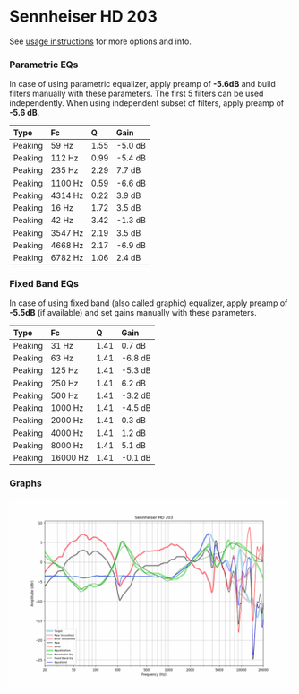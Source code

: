 # Sennheiser HD 203
See [usage instructions](https://github.com/jaakkopasanen/AutoEq#usage) for more options and info.

### Parametric EQs
In case of using parametric equalizer, apply preamp of **-5.6dB** and build filters manually
with these parameters. The first 5 filters can be used independently.
When using independent subset of filters, apply preamp of **-5.6 dB**.

| Type    | Fc      |    Q | Gain    |
|:--------|:--------|:-----|:--------|
| Peaking | 59 Hz   | 1.55 | -5.0 dB |
| Peaking | 112 Hz  | 0.99 | -5.4 dB |
| Peaking | 235 Hz  | 2.29 | 7.7 dB  |
| Peaking | 1100 Hz | 0.59 | -6.6 dB |
| Peaking | 4314 Hz | 0.22 | 3.9 dB  |
| Peaking | 16 Hz   | 1.72 | 3.5 dB  |
| Peaking | 42 Hz   | 3.42 | -1.3 dB |
| Peaking | 3547 Hz | 2.19 | 3.5 dB  |
| Peaking | 4668 Hz | 2.17 | -6.9 dB |
| Peaking | 6782 Hz | 1.06 | 2.4 dB  |

### Fixed Band EQs
In case of using fixed band (also called graphic) equalizer, apply preamp of **-5.5dB**
(if available) and set gains manually with these parameters.

| Type    | Fc       |    Q | Gain    |
|:--------|:---------|:-----|:--------|
| Peaking | 31 Hz    | 1.41 | 0.7 dB  |
| Peaking | 63 Hz    | 1.41 | -6.8 dB |
| Peaking | 125 Hz   | 1.41 | -5.3 dB |
| Peaking | 250 Hz   | 1.41 | 6.2 dB  |
| Peaking | 500 Hz   | 1.41 | -3.2 dB |
| Peaking | 1000 Hz  | 1.41 | -4.5 dB |
| Peaking | 2000 Hz  | 1.41 | 0.3 dB  |
| Peaking | 4000 Hz  | 1.41 | 1.2 dB  |
| Peaking | 8000 Hz  | 1.41 | 5.1 dB  |
| Peaking | 16000 Hz | 1.41 | -0.1 dB |

### Graphs
![](./Sennheiser%20HD%20203.png)